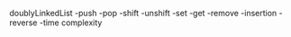 doublyLinkedList
-push 
-pop
-shift
-unshift
-set
-get 
-remove 
-insertion 
-reverse
-time complexity 
